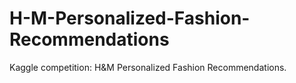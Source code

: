 # H-M-Personalized-Fashion-Recommendations
Kaggle competition: H&amp;M Personalized Fashion Recommendations.
